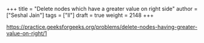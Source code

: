 +++
title = "Delete nodes which have a greater value on right side"
author = ["Seshal Jain"]
tags = ["ll"]
draft = true
weight = 2148
+++

<https://practice.geeksforgeeks.org/problems/delete-nodes-having-greater-value-on-right/1>
